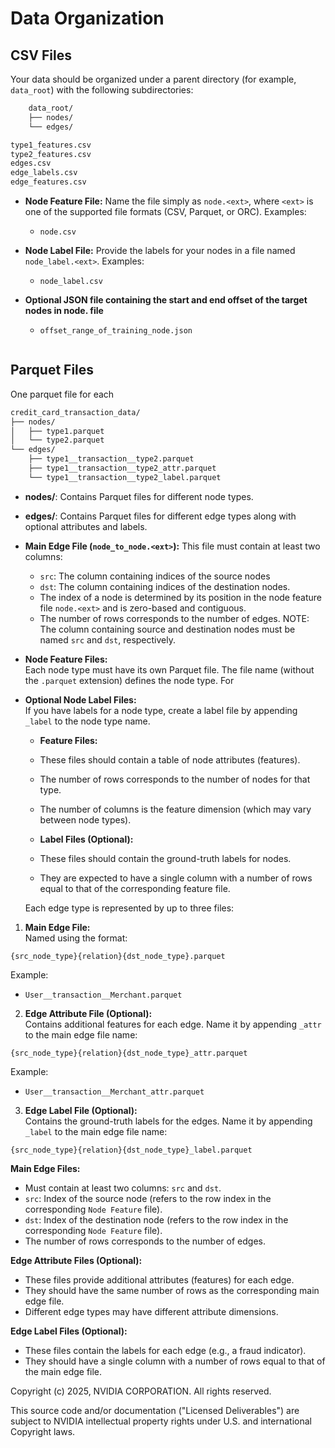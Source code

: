 
# Data Organization

## CSV Files

Your data should be organized under a parent directory (for example, `data_root`) with the following subdirectories:

```sh
    data_root/
    ├── nodes/
    └── edges/
```

```sh
type1_features.csv
type2_features.csv
edges.csv
edge_labels.csv
edge_features.csv
```


- **Node Feature File:**
  Name the file simply as `node.<ext>`, where `<ext>` is one of the supported file formats (CSV, Parquet, or ORC).
  Examples:
  - `node.csv`

- **Node Label File:**
  Provide the labels for your nodes in a file named `node_label.<ext>`.
  Examples:
  - `node_label.csv`

- **Optional JSON file containing the start and end offset of the target nodes in node.<ext> file**
  - `offset_range_of_training_node.json`

  ```

## Parquet Files

One parquet file for each 

```sh
credit_card_transaction_data/
├── nodes/
│   ├── type1.parquet
│   └── type2.parquet
└── edges/
    ├── type1__transaction__type2.parquet
    ├── type1__transaction__type2_attr.parquet
    └── type1__transaction__type2_label.parquet
```

- **nodes/**: Contains Parquet files for different node types.
- **edges/**: Contains Parquet files for different edge types along with optional attributes and labels.

- **Main Edge File (`node_to_node.<ext>`):**
  This file must contain at least two columns:
  - `src`: The column containing indices of the source nodes
  - `dst`: The column containing indices of the destination nodes.
  - The index of a node is determined by its position in the node feature file `node.<ext>` and is zero-based and contiguous.
  - The number of rows corresponds to the number of edges.
  NOTE: The column containing source and destination nodes must be named `src` and `dst`, respectively.



- **Node Feature Files:**  
  Each node type must have its own Parquet file. The file name (without the `.parquet` extension) defines the node type. For 

- **Optional Node Label Files:**  
  If you have labels for a node type, create a label file by appending `_label` to the node type name.

  - **Feature Files:**
  - These files should contain a table of node attributes (features).
  - The number of rows corresponds to the number of nodes for that type.
  - The number of columns is the feature dimension (which may vary between node types).

  - **Label Files (Optional):**
  - These files should contain the ground-truth labels for nodes.
  - They are expected to have a single column with a number of rows equal to that of the corresponding feature file.

  Each edge type is represented by up to three files:

1. **Main Edge File:**  
   Named using the format:  

`{src_node_type}{relation}{dst_node_type}.parquet`

Example:
- `User__transaction__Merchant.parquet`

2. **Edge Attribute File (Optional):**  
Contains additional features for each edge. Name it by appending `_attr` to the main edge file name:

`{src_node_type}{relation}{dst_node_type}_attr.parquet`

Example:
- `User__transaction__Merchant_attr.parquet`

3. **Edge Label File (Optional):**  
Contains the ground-truth labels for the edges. Name it by appending `_label` to the main edge file name:

`{src_node_type}{relation}{dst_node_type}_label.parquet`


  **Main Edge Files:**  
- Must contain at least two columns: `src` and `dst`.
 - `src`: Index of the source node (refers to the row index in the corresponding `Node Feature` file).
 - `dst`: Index of the destination node (refers to the row index in the corresponding `Node Feature` file).
- The number of rows corresponds to the number of edges.

 **Edge Attribute Files (Optional):**  
- These files provide additional attributes (features) for each edge.
- They should have the same number of rows as the corresponding main edge file.
- Different edge types may have different attribute dimensions.

 **Edge Label Files (Optional):**  
- These files contain the labels for each edge (e.g., a fraud indicator).
- They should have a single column with a number of rows equal to that of the main edge file.

Copyright (c) 2025, NVIDIA CORPORATION. All rights reserved.

This source code and/or documentation ("Licensed Deliverables") are
subject to NVIDIA intellectual property rights under U.S. and
international Copyright laws.
